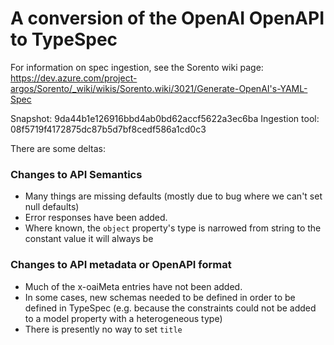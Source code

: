 # A conversion of the OpenAI OpenAPI to TypeSpec

For information on spec ingestion, see the Sorento wiki page:
https://dev.azure.com/project-argos/Sorento/_wiki/wikis/Sorento.wiki/3021/Generate-OpenAI's-YAML-Spec

Snapshot: 9da44b1e126916bbd4ab0bd62accf5622a3ec6ba
Ingestion tool: 08f5719f4172875dc87b5d7bf8cedf586a1cd0c3

There are some deltas:

### Changes to API Semantics

- Many things are missing defaults (mostly due to bug where we can't set null defaults)
- Error responses have been added.
- Where known, the `object` property's type is narrowed from string to the constant value it will always be

### Changes to API metadata or OpenAPI format

- Much of the x-oaiMeta entries have not been added.
- In some cases, new schemas needed to be defined in order to be defined in TypeSpec (e.g. because the constraints could not be added to a model property with a heterogeneous type)
- There is presently no way to set `title`
